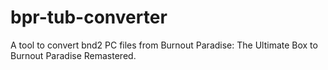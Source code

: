 # bpr-tub-converter
A tool to convert bnd2 PC files from Burnout Paradise: The Ultimate Box to Burnout Paradise Remastered.
